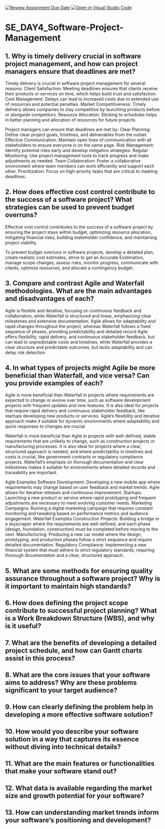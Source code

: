[![Review Assignment Due Date](https://classroom.github.com/assets/deadline-readme-button-22041afd0340ce965d47ae6ef1cefeee28c7c493a6346c4f15d667ab976d596c.svg)](https://classroom.github.com/a/9pw6JKcu)
[![Open in Visual Studio Code](https://classroom.github.com/assets/open-in-vscode-2e0aaae1b6195c2367325f4f02e2d04e9abb55f0b24a779b69b11b9e10269abc.svg)](https://classroom.github.com/online_ide?assignment_repo_id=15835626&assignment_repo_type=AssignmentRepo)
# SE_DAY4_Software-Project-Management
## 1. Why is timely delivery crucial in software project management, and how can project managers ensure that deadlines are met?
Timely delivery is crucial in software project management for several reasons:
Client Satisfaction: Meeting deadlines ensures that clients receive their products or services on time, which helps build trust and satisfaction.
Cost Management: Delays can lead to increased costs due to extended use of resources and potential penalties.
Market Competitiveness: Timely delivery allows companies to stay competitive by launching products before or alongside competitors.
Resource Allocation: Sticking to schedules helps in better planning and allocation of resources for future projects.

Project managers can ensure that deadlines are met by:
Clear Planning: Define clear project goals, timelines, and deliverables from the outset.
Effective Communication: Maintain open lines of communication with all stakeholders to ensure everyone is on the same page.
Risk Management: Identify potential risks early and develop mitigation strategies.
Regular Monitoring: Use project management tools to track progress and make adjustments as needed.
Team Collaboration: Foster a collaborative environment where team members can work efficiently and support each other.
Prioritization: Focus on high-priority tasks that are critical to meeting deadlines.


## 2. How does effective cost control contribute to the success of a software project? What strategies can be used to prevent budget overruns?
Effective cost control contributes to the success of a software project by ensuring the project stays within budget, optimizing resource allocation, mitigating financial risks, building stakeholder confidence, and maintaining project viability.

To prevent budget overruns in software projects, develop a detailed plan, create realistic cost estimates, strive to get an Accurate Esstimation,  manage scope changes, assess risks, monitor progress, communicate with clients, optimize resources, and allocate a contingency budget.


## 3. Compare and contrast Agile and Waterfall methodologies. What are the main advantages and disadvantages of each?

Agile is flexible and iterative, focusing on continuous feedback and collaboration, while Waterfall is structured and linear, emphasizing clear milestones and extensive documentation. Agile allows for adaptability and rapid changes throughout the project, whereas Waterfall follows a fixed sequence of phases, providing predictability and detailed record
Agile offers flexibility, rapid delivery, and continuous stakeholder feedback, but can lead to unpredictable costs and timelines, while Waterfall provides a clear structure and predictable outcomes, but lacks adaptability and can delay risk detection


## 4. In what types of projects might Agile be more beneficial than Waterfall, and vice versa? Can you provide examples of each?
Agile is more beneficial than Waterfall in projects where requirements are expected to change or evolve over time, such as software development projects with frequent updates and new features. It is also ideal for projects that require rapid delivery and continuous stakeholder feedback, like startups developing new products or services. Agile’s flexibility and iterative approach make it suitable for dynamic environments where adaptability and quick responses to changes are crucial

Waterfall is more beneficial than Agile in projects with well-defined, stable requirements that are unlikely to change, such as construction projects or manufacturing processes. It is also ideal for projects where a clear, structured approach is needed, and where predictability in timelines and costs is crucial, like government contracts or regulatory compliance projects. Waterfall’s emphasis on thorough documentation and clear milestones makes it suitable for environments where detailed records and traceability are important.

Agile Examples
Software Development: Developing a new mobile app where requirements may change based on user feedback and market trends. Agile allows for iterative releases and continuous improvement.
Startups: Launching a new product or service where rapid prototyping and frequent adjustments are necessary to meet evolving customer needs.
Marketing Campaigns: Running a digital marketing campaign that requires constant monitoring and tweaking based on performance metrics and audience engagement.
Waterfall Examples
Construction Projects: Building a bridge or a skyscraper where the requirements are well-defined, and each phase (design, foundation, construction) must be completed before moving to the next.
Manufacturing: Producing a new car model where the design, prototyping, and production phases follow a strict sequence and require detailed documentation.
Regulatory Compliance: Implementing a new financial system that must adhere to strict regulatory standards, requiring thorough documentation and a clear, structured approach.


## 5. What are some methods for ensuring quality assurance throughout a software project? Why is it important to maintain high standards?
## 6. How does defining the project scope contribute to successful project planning? What is a Work Breakdown Structure (WBS), and why is it useful?
## 7. What are the benefits of developing a detailed project schedule, and how can Gantt charts assist in this process?
## 8. What are the core issues that your software aims to address? Why are these problems significant to your target audience?
## 9. How can clearly defining the problem help in developing a more effective software solution?
## 10. How would you describe your software solution in a way that captures its essence without diving into technical details?
## 11. What are the main features or functionalities that make your software stand out?
## 12. What data is available regarding the market size and growth potential for your software?
## 13. How can understanding market trends inform your software’s positioning and development?

